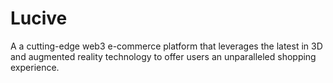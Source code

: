 # Lucive
A a cutting-edge web3 e-commerce platform that leverages the latest in 3D and augmented reality technology to offer users an unparalleled shopping experience.

